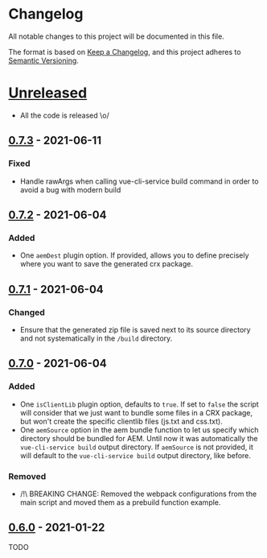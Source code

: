 # Changelog
All notable changes to this project will be documented in this file.

The format is based on [Keep a Changelog](https://keepachangelog.com/en/1.0.0/),
and this project adheres to [Semantic Versioning](https://semver.org/spec/v2.0.0.html).

# [Unreleased]
- All the code is released \o/

## [0.7.3] - 2021-06-11
### Fixed
- Handle rawArgs when calling vue-cli-service build command in order to avoid a bug with modern build

## [0.7.2] - 2021-06-04
### Added
- One `aemDest` plugin option. If provided, allows you to define precisely where you want to save the generated crx package.

## [0.7.1] - 2021-06-04
### Changed
- Ensure that the generated zip file is saved next to its source directory and not systematically in the `/build` directory.

## [0.7.0] - 2021-06-04
### Added
- One `isClientLib` plugin option, defaults to `true`. If set to `false` the script will consider that we just want to bundle some files in a CRX package, but won't create the specific clientlib files (js.txt and css.txt).
- One `aemSource` option in the aem bundle function to let us specify which directory should be bundled for AEM. Until now it was automatically the `vue-cli-service build` output directory. If `aemSource` is not provided, it will default to the `vue-cli-service build` output directory, like before.
### Removed
- /!\ BREAKING CHANGE: Removed the webpack configurations from the main script and moved them as a prebuild function example.

## [0.6.0] - 2021-01-22
TODO

[Unreleased]: https://github.com/jota-one/vue-cli-plugin-aem-clientlib/compare/0.7.3...develop
[0.7.3]: https://github.com/jota-one/vue-cli-plugin-aem-clientlib/compare/0.7.2...0.7.3
[0.7.2]: https://github.com/jota-one/vue-cli-plugin-aem-clientlib/compare/0.7.1...0.7.2
[0.7.1]: https://github.com/jota-one/vue-cli-plugin-aem-clientlib/compare/0.7.0...0.7.1
[0.7.0]: https://github.com/jota-one/vue-cli-plugin-aem-clientlib/compare/0.6.0...0.7.0
[0.6.0]: https://github.com/jota-one/vue-cli-plugin-aem-clientlib/releases/tag/0.6.0
